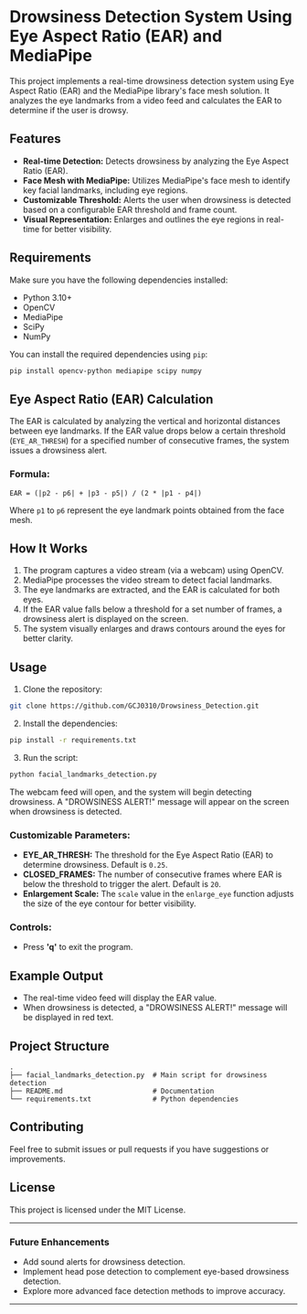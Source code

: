 # Drowsiness Detection System Using Eye Aspect Ratio (EAR) and MediaPipe

This project implements a real-time drowsiness detection system using Eye Aspect Ratio (EAR) and the MediaPipe library's face mesh solution. It analyzes the eye landmarks from a video feed and calculates the EAR to determine if the user is drowsy.

## Features

- **Real-time Detection:** Detects drowsiness by analyzing the Eye Aspect Ratio (EAR).
- **Face Mesh with MediaPipe:** Utilizes MediaPipe's face mesh to identify key facial landmarks, including eye regions.
- **Customizable Threshold:** Alerts the user when drowsiness is detected based on a configurable EAR threshold and frame count.
- **Visual Representation:** Enlarges and outlines the eye regions in real-time for better visibility.

## Requirements

Make sure you have the following dependencies installed:

- Python 3.10+
- OpenCV
- MediaPipe
- SciPy
- NumPy

You can install the required dependencies using `pip`:

```bash
pip install opencv-python mediapipe scipy numpy
```

## Eye Aspect Ratio (EAR) Calculation

The EAR is calculated by analyzing the vertical and horizontal distances between eye landmarks. If the EAR value drops below a certain threshold (`EYE_AR_THRESH`) for a specified number of consecutive frames, the system issues a drowsiness alert.

### Formula:

```
EAR = (|p2 - p6| + |p3 - p5|) / (2 * |p1 - p4|)
```

Where `p1` to `p6` represent the eye landmark points obtained from the face mesh.

## How It Works

1. The program captures a video stream (via a webcam) using OpenCV.
2. MediaPipe processes the video stream to detect facial landmarks.
3. The eye landmarks are extracted, and the EAR is calculated for both eyes.
4. If the EAR value falls below a threshold for a set number of frames, a drowsiness alert is displayed on the screen.
5. The system visually enlarges and draws contours around the eyes for better clarity.

## Usage

1. Clone the repository:

```bash
git clone https://github.com/GCJ0310/Drowsiness_Detection.git
```

2. Install the dependencies:

```bash
pip install -r requirements.txt
```

3. Run the script:

```bash
python facial_landmarks_detection.py
```

The webcam feed will open, and the system will begin detecting drowsiness. A "DROWSINESS ALERT!" message will appear on the screen when drowsiness is detected.

### Customizable Parameters:

- **EYE_AR_THRESH:** The threshold for the Eye Aspect Ratio (EAR) to determine drowsiness. Default is `0.25`.
- **CLOSED_FRAMES:** The number of consecutive frames where EAR is below the threshold to trigger the alert. Default is `20`.
- **Enlargement Scale:** The `scale` value in the `enlarge_eye` function adjusts the size of the eye contour for better visibility.

### Controls:

- Press **'q'** to exit the program.

## Example Output

- The real-time video feed will display the EAR value.
- When drowsiness is detected, a "DROWSINESS ALERT!" message will be displayed in red text.

## Project Structure

```
.
├── facial_landmarks_detection.py  # Main script for drowsiness detection
├── README.md                      # Documentation
└── requirements.txt               # Python dependencies
```

## Contributing

Feel free to submit issues or pull requests if you have suggestions or improvements.

## License

This project is licensed under the MIT License.

---

### Future Enhancements

- Add sound alerts for drowsiness detection.
- Implement head pose detection to complement eye-based drowsiness detection.
- Explore more advanced face detection methods to improve accuracy.

---
